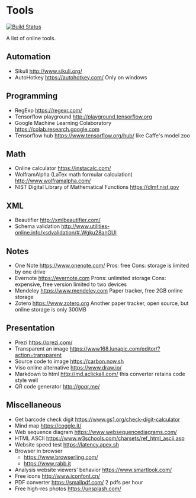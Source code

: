 # Tools
[![Build Status](https://api.travis-ci.org/NoahDragon/tool-sites.svg?branch=master)](https://travis-ci.org/NoahDragon/tool-sites)

A list of online tools.

## Automation
- Sikuli http://www.sikuli.org/
- AutoHotkey https://autohotkey.com/ Only on windows

## Programming
- RegExp https://regexr.com/
- Tensorflow playground http://playground.tensorflow.org
- Google Machine Learning Colaboratory https://colab.research.google.com
- Tensorflow hub https://www.tensorflow.org/hub/ like Caffe's model zoo

## Math
- Online calculator https://instacalc.com/
- WolframAlpha (LaTex math formular calculation) http://www.wolframalpha.com/
- NIST Digital Library of Mathematical Functions https://dlmf.nist.gov

## XML
- Beautifier http://xmlbeautifier.com/
- Schema validation http://www.utilities-online.info/xsdvalidation/#.Wgku28anGUl

## Notes
- One Note https://www.onenote.com/ Pros: free Cons: storage is limited by one drive
- Evernote https://evernote.com Prons: unlimited storage Cons: expensive, free version limited to two devices
- Mendeley https://www.mendeley.com Paper tracker, free 2GB online storage
- Zotero https://www.zotero.org Another paper tracker, open source, but online storage is only 300MB

## Presentation
- Prezi https://prezi.com/
- Transparent an image https://www168.lunapic.com/editor/?action=transparent
- Source code to image https://carbon.now.sh
- Viso online alternative https://www.draw.io/
- Markdown to html http://md.aclickall.com/ this converter retains code style well
- QR code generator http://goqr.me/

## Miscellaneous
- Get barcode check digit https://www.gs1.org/check-digit-calculator
- Mind map https://coggle.it/
- Web sequence diagram https://www.websequencediagrams.com/
- HTML ASCII https://www.w3schools.com/charsets/ref_html_ascii.asp
- Website speed test https://latency.apex.sh
- Browser in browser 
  * https://www.browserling.com/
  * https://www.rabb.it
- Analysis website viewers' behavior https://www.smartlook.com/
- Free icons http://www.iconfont.cn/
- PDF converter https://smallpdf.com/ 2 pdfs per hour
- Free high-res photos https://unsplash.com/
